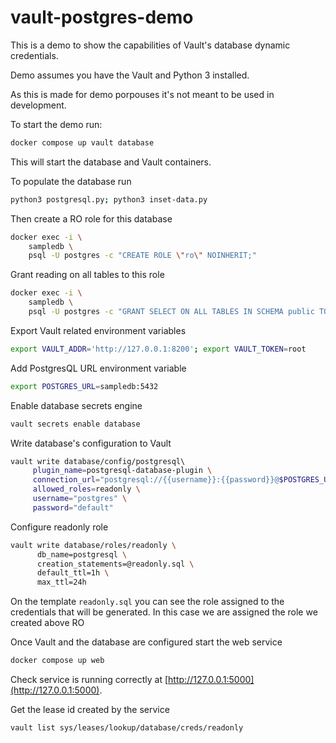 # vault-postgres-demo

This is a demo to show the capabilities of Vault's database dynamic credentials.

Demo assumes you have the Vault and Python 3 installed.

As this is made for demo porpouses it's not meant to be used in development.

To start the demo run:
```bash
docker compose up vault database
```

This will start the database and Vault containers.

To populate the database run
```bash
python3 postgresql.py; python3 inset-data.py
```

Then create a RO role for this database
```bash
docker exec -i \
    sampledb \
    psql -U postgres -c "CREATE ROLE \"ro\" NOINHERIT;"
```

Grant reading on all tables to this role
```bash
docker exec -i \
    sampledb \
    psql -U postgres -c "GRANT SELECT ON ALL TABLES IN SCHEMA public TO \"ro\";"
```

Export Vault related environment variables
```bash
export VAULT_ADDR='http://127.0.0.1:8200'; export VAULT_TOKEN=root 
```

Add PostgresQL URL environment variable
```bash
export POSTGRES_URL=sampledb:5432
```

Enable database secrets engine
```bash
vault secrets enable database
```

Write database's configuration to Vault
```bash
vault write database/config/postgresql\ 
     plugin_name=postgresql-database-plugin \
     connection_url="postgresql://{{username}}:{{password}}@$POSTGRES_URL/postgres?sslmode=disable" \
     allowed_roles=readonly \
     username="postgres" \
     password="default"
```

Configure readonly role
```bash
vault write database/roles/readonly \
      db_name=postgresql \
      creation_statements=@readonly.sql \
      default_ttl=1h \
      max_ttl=24h
```

On the template `readonly.sql` you can see the role assigned to the credentials that will be generated. In this case we are assigned the role we created above RO

Once Vault and the database are configured start the web service
```bash
docker compose up web
```

Check service is running correctly at [http://127.0.0.1:5000](http://127.0.0.1:5000).

Get the lease id created by the service
```bash
vault list sys/leases/lookup/database/creds/readonly
```

